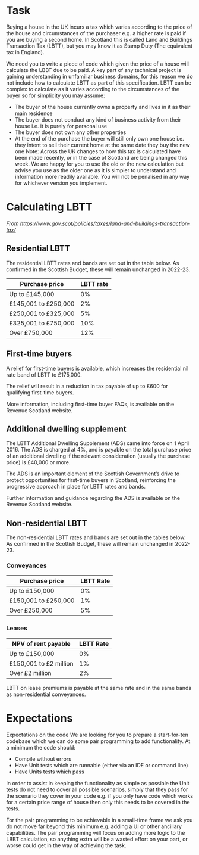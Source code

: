 # Task 
Buying a house in the UK incurs a tax which varies according to the price of the house and circumstances of the purchaser e.g. a higher rate is paid if you are buying a second home. In Scotland this is called Land and Buildings Transaction Tax (LBTT), but you may know it as Stamp Duty (The equivalent tax in England). 
 
We need you to write a piece of code which given the price of a house will calculate the LBBT due to be paid. A key part of any technical project is gaining understanding in unfamiliar business domains, for this reason we do not include how to calculate LBTT as part of this specification. LBTT can be complex to calculate as it varies according to the circumstances of the buyer so for simplicity you may assume: 
* The buyer of the house currently owns a property and lives in it as their main residence 
* The buyer does not conduct any kind of business activity from their house i.e. it is purely for personal use 
* The buyer does not own any other properties 
* At the end of the purchase the buyer will still only own one house i.e. they intent to sell their current home at the same date they buy the new one 
Note: Across the UK changes to how this tax is calculated have been made recently, or in the case of Scotland are being changed this week. We are happy for you to use the old or the new calculation but advise you use as the older one as it is simpler to understand and information more readily available. You will not be penalised in any way for whichever version you implement. 

# Calculating LBTT
_From https://www.gov.scot/policies/taxes/land-and-buildings-transaction-tax/_

## Residential LBTT
The residential LBTT rates and bands are set out in the table below. As confirmed in the Scottish Budget, these will remain unchanged in 2022-23.

| Purchase price       | LBTT rate |
|----------------------|-----------|
| Up to £145,000       | 0%        |
| £145,001 to £250,000 | 2%        |
| £250,001 to £325,000 | 5%        |
| £325,001 to £750,000 | 10%       |
| Over £750,000        | 12%       |

## First-time buyers
A relief for first-time buyers is available, which increases the residential nil rate band of LBTT to £175,000.

The relief will result in a reduction in tax payable of up to £600 for qualifying first-time buyers.

More information, including first-time buyer FAQs, is available on the Revenue Scotland website.

## Additional dwelling supplement
The LBTT Additional Dwelling Supplement (ADS) came into force on 1 April 2016. The ADS is charged at 4%, and is payable on the total purchase price of an additional dwelling if the relevant consideration (usually the purchase price) is £40,000 or more.

The ADS is an important element of the Scottish Government’s drive to protect opportunities for first-time buyers in Scotland, reinforcing the progressive approach in place for LBTT rates and bands.

Further information and guidance regarding the ADS is available on the Revenue Scotland website.

## Non-residential LBTT
The non-residential LBTT rates and bands are set out in the tables below. As confirmed in the Scottish Budget, these will remain unchanged in 2022-23.
 
### Conveyances
| Purchase price      | LBTT Rate |
|---------------------|-----------|
| Up to £150,000      | 0%        |
| £150,001 to £250,000 | 1%        |
| Over £250,000       | 5%        |

### Leases
| NPV of rent payable    | LBTT Rate |
|------------------------|-----------|
| Up to £150,000         | 0%        |
| £150,001 to £2 million | 1%        |
| Over £2 million        | 2%        |

LBTT on lease premiums is payable at the same rate and in the same bands as non-residential conveyances.

# Expectations
Expectations on the code 
We are looking for you to prepare a start-for-ten codebase which we can do some pair programming to add functionality. At a minimum the code should: 
* Compile without errors 
* Have Unit tests which are runnable (either via an IDE or command line) 
* Have Units tests which pass 

In order to assist in keeping the functionality as simple as possible the Unit tests do not need to cover all possible scenarios, simply that they pass for the scenario they cover in your code e.g. if you only have code which works for a certain price range of house then only this needs to be covered in the tests.

For the pair programming to be achievable in a small-time frame we ask you do not move far beyond this minimum e.g. adding a UI or other ancillary capabilities. The pair programming will focus on adding more logic to the LBBT calculation, so anything extra will be a wasted effort on your part, or worse could get in the way of achieving the task. 
